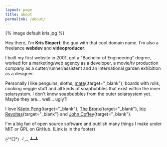 ```yaml
---
layout: page
title: about
permalink: /about/
---
```


{% image default kris.jpg %}

Hey there, I'm **Kris Siepert**: the guy with that cool domain name. I'm also a freelance __webdev__ and __videoproducer__.

I built my first website in 2001, got a "Bachelor of Engineering" degree, worked for a marketing/web agency as a developer, a movie/tv production company as a cutter/runner/assistent and an international garden exhibition as a designer.

Personally I like penguins, sloths, [mate](https://en.wikipedia.org/wiki/Mate_%28beverage%29){:target="_blank"}, boards with rolls, cooking veggie stuff and all kinds of soapbubbles that exist within the inner solarsystem. I don't know soapbubbles from the outer solarsystem yet. Maybe they are… well… ugly?!

I love [Käptn Peng](https://www.youtube.com/watch?v=vqRWMDv0r78){target="_blank"}, [The Bronx](https://www.youtube.com/watch?v=h2iwlYYyLwE){target="_blank"}, [Irie Revoltes](https://www.youtube.com/watch?v=8pazLZoTRec){target="_blank"} and [John Coffey](https://www.youtube.com/watch?v=RGx4g5WxK68){target="_blank"}.

I'm a big fan of open source software and publish many things I make under MIT or GPL on GitHub. (Link is in the footer)

(╯°□°）╯︵ ┻━┻